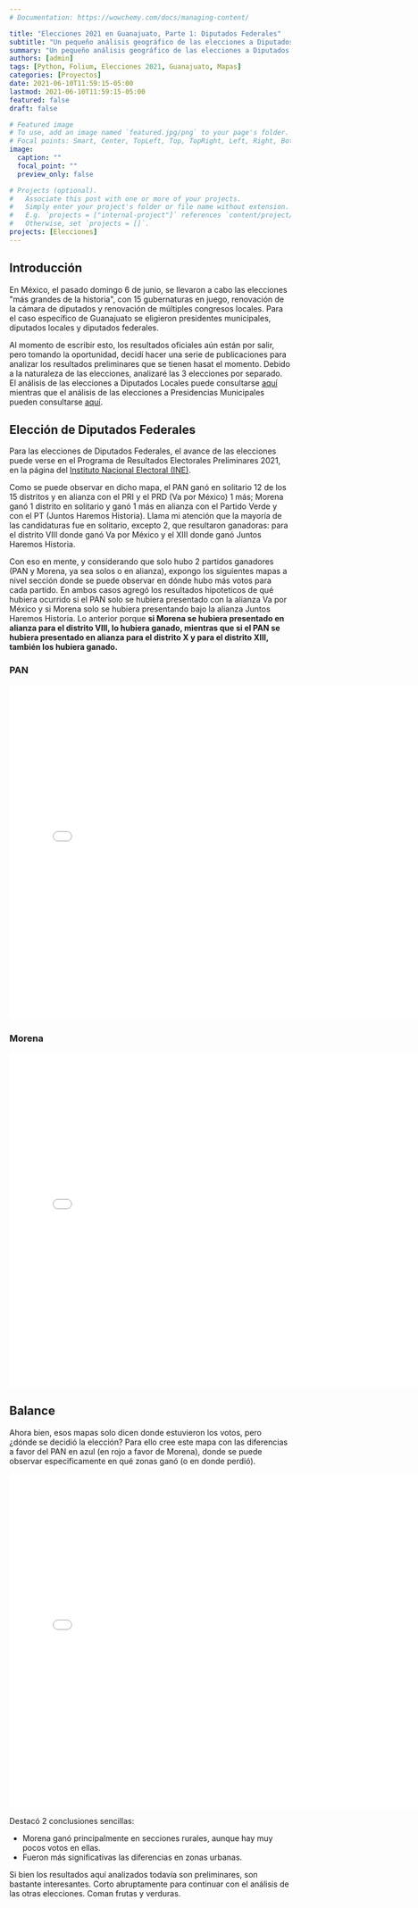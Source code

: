 ```yaml
---
# Documentation: https://wowchemy.com/docs/managing-content/

title: "Elecciones 2021 en Guanajuato, Parte 1: Diputados Federales"
subtitle: "Un pequeño análisis geográfico de las elecciones a Diputados Federales en Guanajuato"
summary: "Un pequeño análisis geográfico de las elecciones a Diputados Federales en Guanajuato"
authors: [admin]
tags: [Python, Folium, Elecciones 2021, Guanajuato, Mapas]
categories: [Proyectos]
date: 2021-06-10T11:59:15-05:00
lastmod: 2021-06-10T11:59:15-05:00
featured: false
draft: false

# Featured image
# To use, add an image named `featured.jpg/png` to your page's folder.
# Focal points: Smart, Center, TopLeft, Top, TopRight, Left, Right, BottomLeft, Bottom, BottomRight.
image:
  caption: ""
  focal_point: ""
  preview_only: false

# Projects (optional).
#   Associate this post with one or more of your projects.
#   Simply enter your project's folder or file name without extension.
#   E.g. `projects = ["internal-project"]` references `content/project/deep-learning/index.md`.
#   Otherwise, set `projects = []`.
projects: [Elecciones]
---
```


## Introducción

En México, el pasado domingo 6 de junio, se llevaron a cabo las elecciones "más grandes de la historia", con 15 gubernaturas en juego, renovación de la cámara de diputados y renovación de múltiples congresos locales. Para el caso específico de Guanajuato se eligieron presidentes municipales, diputados locales y diputados federales.

Al momento de escribir esto, los resultados oficiales aún están por salir, pero tomando la oportunidad, decidí hacer una serie de publicaciones para analizar los resultados preliminares que se tienen hasat el momento. Debido a la naturaleza de las elecciones, analizaré las 3 elecciones por separado. El análisis de las elecciones a Diputados Locales puede consultarse [aquí](https://gonzalezhomar.netlify.app/post/prep2021_DL) mientras que el análisis de las elecciones a Presidencias Municipales pueden consultarse [aquí](https://gonzalezhomar.netlify.app/post/prep2021_PM).

## Elección de Diputados Federales

Para las elecciones de Diputados Federales, el avance de las elecciones puede verse en el Programa de Resultados Electorales Preliminares 2021, en la página del [Instituto Nacional Electoral (INE)](https://prep2021.ine.mx/diputaciones/nacional/circunscripcion2/guanajuato/votos-distrito/mapa). 

Como se puede observar en dicho mapa, el PAN ganó en solitario 12 de los 15 distritos y en alianza con el PRI y el PRD (Va por México) 1 más; Morena ganó 1 distrito en solitario y ganó 1 más en alianza con el Partido Verde y con el PT (Juntos Haremos Historia). Llama mi atención que la mayoría de las candidaturas fue en solitario, excepto 2, que resultaron ganadoras: para el distrito VIII donde ganó Va por México y el XIII donde ganó Juntos Haremos Historia.

Con eso en mente, y considerando que solo hubo 2 partidos ganadores (PAN y Morena, ya sea solos o en alianza), expongo los siguientes mapas a nivel sección donde se puede observar en dónde hubo más votos para cada partido. En ambos casos agregó los resultados hipoteticos de qué hubiera ocurrido si el PAN solo se hubiera presentado con la alianza Va por México y si Morena solo se hubiera presentando bajo la alianza Juntos Haremos Historia. Lo anterior porque **si Morena se hubiera presentado en alianza para el distrito VIII, lo hubiera ganado, mientras que si el PAN se hubiera presentado en alianza para el distrito X y para el distrito XIII, también los hubiera ganado.**

### PAN

<iframe
    src='./static/dipfederales_pan.html'
    width='150%'
    height='600px'
    style='border:none;'>
</iframe>

### Morena

<iframe
    src='./static/dipfederales_morena.html'
    width='150%'
    height='600px'
    style='border:none;'>
</iframe>

## Balance

Ahora bien, esos mapas solo dicen donde estuvieron los votos, pero ¿dónde se decidió la elección? Para ello cree este mapa con las diferencias a favor del PAN en azul (en rojo a favor de Morena), donde se puede observar especificamente en qué zonas ganó (o en donde perdió).  

<iframe
    src='./static/dipfederales_difs.html'
    width='150%'
    height='600px'
    style='border:none;'>
</iframe>

Destacó 2 conclusiones sencillas:
- Morena ganó principalmente en secciones rurales, aunque hay muy pocos votos en ellas. 
- Fueron más significativas las diferencias en zonas urbanas.

Si bien los resultados aquí analizados todavía son preliminares, son bastante interesantes. Corto abruptamente para continuar con el análisis de las otras elecciones. Coman frutas y verduras.
